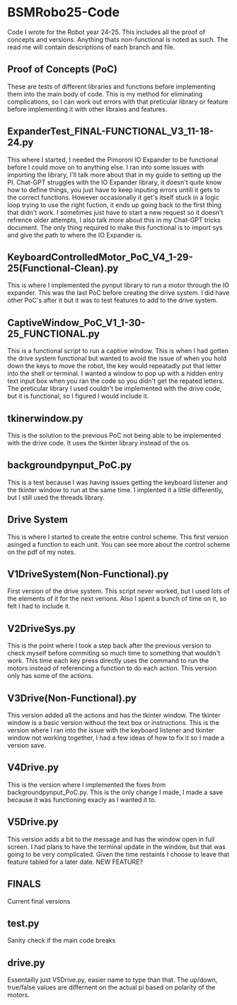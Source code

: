 # BSMRobo25-Code
Code I wrote for the Robot year 24-25. This includes all the proof of concepts and versions. Anything thats non-functional is noted as such.
The read me will contain descriptions of each branch and file.

Proof of Concepts (PoC)
---
These are tests of different libraries and functions before implementing them into the main body of code. This is my method for eliminating 
complications, so I can work out errors with that preticular library or feature before implementing it with other libraies and features.

ExpanderTest_FINAL-FUNCTIONAL_V3_11-18-24.py
----
This where I started, I needed the Pimoroni IO Expander to be functional before I could move on to anything else. I ran into some issues 
with importing the library, I'll talk more about that in my guide to setting up the PI. Chat-GPT struggles with the IO Expander library, it 
doesn't quite know how to define things, you just have to keep inputing errors untill it gets to the correct functions. However occasionally 
it get's itself stuck in a logic loop trying to use the right fuction, it ends up going back to the first thing that didn't work. I 
sometimes just have to start a new request so it doesn't refrence older attempts, I also talk more about this in my Chat-GPT tricks 
document. The only thing required to make this functional is to import sys and give the path to where the IO Expander is.

KeyboardControlledMotor_PoC_V4_1-29-25(Functional-Clean).py
----
This is where I implemented the pynput library to run a motor through the IO expander. This was the last PoC before creating the drive 
system. I did have other PoC's after it but it was to test features to add to the drive system. 

CaptiveWindow_PoC_V1_1-30-25_FUNCTIONAL.py
----
This is a functional script to run a captive window. This is when I had gotten the drive system functional but wanted to avoid the issue of 
when you hold down the keys to move the robot, the key would repeatadly put that letter into the shell or terminal. I wanted a window to pop 
up with a hidden entry text input box when you ran the code so you didn't get the repated letters. The preticular library I used couldn't be 
implemented with the drive code, but it is functional, so I figured I would include it.

tkinerwindow.py
----
This is the solution to the previous PoC not being able to be implemented with the drive code. It uses the tkinter library instead of the os.

backgroundpynput_PoC.py
----
This is a test because I was having issues getting the keyboard listener and the tkinter window to run at the same time. I implented it a 
little differently, but I still used the threads library.

Drive System
----
This is where I started to create the entire control scheme. This first version asinged a function to each unit. You can see more about the control scheme on the pdf of my notes.

V1DriveSystem(Non-Functional).py
----
First version of the drive system. This script never worked, but I used lots of the elements of it for the next verions. Also I spent a bunch of time on it, so felt I had to include it.

V2DriveSys.py
----
This is the point where I took a step back after the previous version to check myself before commiting so much time to something that wouldn't work. This time each key press directly uses the command to run the motors instead of referencing a function to do each action. This version only has some of the actions.

V3Drive(Non-Functional).py
----
This version added all the actions and has the tkinter window. The tkinter window is a basic version without the text box or instructions. 
This is the version where I ran into the issue with the keyboard listener and tkinter window not working together, I had a few ideas of how 
to fix it so I made a version save. 

V4Drive.py
----
This is the version where I implemented the fixes from backgroundpynput_PoC.py. This is the only change I made, I made a save because it was 
functioning exacly as I wanted it to.

V5Drive.py
----
This version adds a bit to the message and has the window open in full screen. I had plans to have the terminal update in the window, but 
that was going to be very complicated. Given the time restaints I choose to leave that feature tabled for a later date. NEW FEATURE?

FINALS
----
Current final versions

test.py
----
Sanity check if the main code breaks

drive.py
----
Essentailly just V5Drive.py, easier name to type than that. The up/down, true/false values are differnent on the actual pi based on polarity of the motors.
